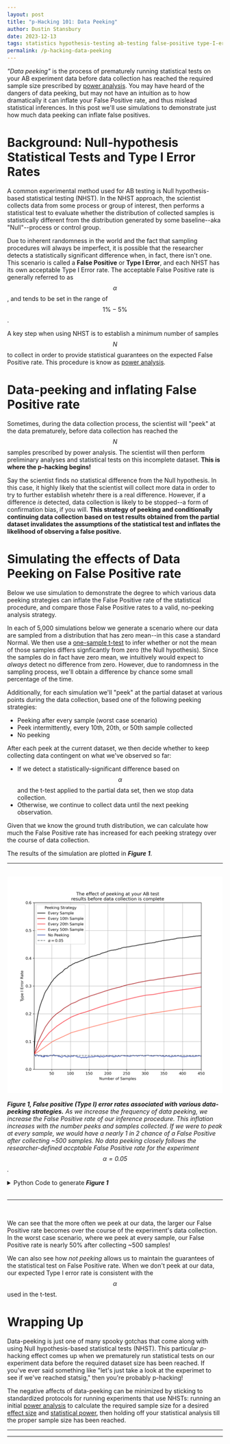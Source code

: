 ```yaml
---
layout: post
title: "p-Hacking 101: Data Peeking"
author: Dustin Stansbury
date: 2023-12-13
tags: statistics hypothesis-testing ab-testing false-positive type-I-error p-hacking
permalink: /p-hacking-data-peeking
---
```


_"Data peeking"_ is the process of prematurely running statistical tests on your AB experiment data before data collection has reached the required sample size prescribed by [power analysis](https://en.wikipedia.org/wiki/Sample_size_determination). You may have heard of the dangers of data peeking, but may not have an intuition as to how dramatically it can inflate your False Positive rate, and thus mislead statistical inferences. In this post we'll use simulations to demonstrate just how much data peeking can inflate false positives.

# Background: Null-hypothesis Statistical Tests and Type I Error Rates

A common experimental method used for AB testing is Null hypothesis-based statistical testing (NHST). In the NHST approach, the scientist collects data from some process or group of interest, then performs a statistical test to evaluate whether the distribution of collected samples is statistically different from the distribution generated by some baseline--aka "Null"--process or control group.

Due to inherent randomness in the world and the fact that sampling procedures will always be imperfect, it is possible that the researcher detects a statistically significant difference when, in fact, there isn't one. This scenario is called a **False Positive** or **Type I Error**, and each NHST has its own acceptable Type I Error rate. The acceptable False Positive rate is generally referred to as $$\alpha$$, and tends to be set in the range of $$1 \%-5 \%$$.

A key step when using NHST is to establish a minimum number of samples $$N$$ to collect in order to provide statistical guarantees on the expected False Positive rate. This procedure is know as [power analysis](https://en.wikipedia.org/wiki/Power_of_a_test).

# Data-peeking and inflating False Positive rate

Sometimes, during the data collection process, the scientist will "peek" at the data prematurely, before data collection has reached the $$N$$ samples prescribed by power analysis. The scientist will then perform preliminary analyses and statistical tests on this incomplete dataset. **This is where the p-hacking begins!**

Say the scientist finds no statistical difference from the Null hypothesis. In this case, it highly likely that the scientist will collect more data in order to try to further establish whetehr there is a real difference. However, if a difference _is_ detected, data collection is likely to be stopped--a form of confirmation bias, if you will. **This strategy of peeking and conditionally continuing data collection based on test results obtained from the partial dataset invalidates the assumptions of the statistical test and inflates the likelihood of observing a false positive.**

# Simulating the effects of Data Peeking on False Positive rate

Below we use simulation to demonstrate the degree to which various data peeking strategies can inflate the False Positive rate of the statistical procedure, and compare those False Positive rates to a valid, no-peeking analysis strategy.

In each of 5,000 simulations below we generate a scenario where our data are sampled from a distribution that has zero mean--in this case a standard Normal. We then use a [one-sample t-test](https://en.wikipedia.org/wiki/Student%27s_t-test) to infer whether or not the mean of those samples differs signficantly from zero (the Null hypothesis). Since the samples do in fact have zero mean, we intuitively would expect to _always_ detect no difference from zero. However, due to randomness in the sampling process, we'll obtain a difference by chance some small percentage of the time.

Additionally, for each simulation we'll "peek" at the partial dataset at various points during the data collection, based one of the following peeking strategies:

- Peeking after every sample (worst case scenario)
- Peek intermittently, every 10th, 20th, or 50th sample collected
- No peeking


After each peek at the current dataset, we then decide whether to keep collecting data contingent on what we've observed so far:

- If we detect a statistically-significant difference based on $$\alpha$$ and the t-test applied to the partial data set, then we stop data collection.
- Otherwise, we continue to collect data until the next peeking observation.

Given that we know the ground truth distribution, we can calculate how much the False Positive rate has increased for each peeking strategy over the course of data collection.

The results of the simulation are plotted in **_Figure 1_**.

---
<center>
    <br>
    <div id="container">
        <img width="600" src="assets/images/p-hacking-data-peeking/peeking-every.png">
    </div>
</center>

***Figure 1, False positive (Type I) error rates associated with various data-peeking strategies.*** *As we increase the frequency of data peeking, we increase the False Positive rate of our inference procedure. This inflation increases with the number peeks and samples collected. If we were to peak at every sample, we would have a nearly 1 in 2 chance of a False Positive after collecting ~500 samples. No data peeking closely follows the researcher-defined accptable False Positive rate for the experiment $$\alpha=0.05$$.*

<details><summary markdown='span'>Python Code to generate <b><i>Figure 1</i></b></summary>


```python
import numpy as np
from scipy import stats
from matplotlib import pyplot as plt
from vis import COLORS, save_figure

np.random.seed(123)

"""
Simulate 5000 experiments with 500 samples each. There is no statistical
difference in the mean of the sampled data from zero (our Null Hypothesis)
"""
n_samples_per_simulation, n_simulations = 500, 5000
real_mean = 0
sampling_distribution = stats.norm(loc=real_mean)
simulations = sampling_distribution.rvs(
    size=(n_samples_per_simulation, n_simulations)
)

# Simulate many hypothesis tests, increasing the sample size for each
p_values = []
n_samples = []
min_samples = 3  # Minimum samples used to run a t-test
for n_samples_used in range(min_samples, n_samples_per_simulation):
    n_samples.append(n_samples_used)

    # p-values obtained from one-sample t-test
    p_values.append(
        stats.ttest_1samp(simulations[:n_samples_used], 0., axis=0).pvalue
    )

# Make null-hypothesis decisions based on p-values
alpha = .05  # Researcher-defined acceptable Type I error rate
decisions = np.array(p_values) <= alpha

"""
We simulate peeking by denoting all observations that follow
observing an initial positive result to also be considered positive.
This is equivalent to not collecting any more data.
"""
# Simulate peeking every N-th sample strategy
peeking_strategy = [1, 10, 20, 50]
peeking_strategy_colors = [
    "black",
    COLORS.dark_red,
    COLORS.red,
    COLORS.salmon
]
plt.subplots(figsize=(8, 8))
for ci, peek_every_nth in enumerate(peeking_strategy):

    intermitten_peeking_decisions = decisions[::peek_every_nth].cumsum(axis=0) >=1
    intermitten_peeking_type_I_error_rate = intermitten_peeking_decisions.mean(axis=1)

    # Add plot for this strategy
    label = 'Every Sample' if peek_every_nth == 1 \
        else f'Every {peek_every_nth}th Sample'
    plt.plot(
        n_samples[::peek_every_nth],
        intermitten_peeking_type_I_error_rate,
        color=peeking_strategy_colors[ci],
        label=label
    )

"""
We simulate no peaking as just the average Type I error
rate across all simulations without any results-dependent
screening.
"""
type_I_error_rate = decisions.mean(axis=1)  
plt.plot(n_samples, type_I_error_rate, color=COLORS.blue, label='No Peeking')
plt.axhline(
    alpha,
    color=COLORS.gray,
    linestyle='--', 
    label=r'$\alpha={:0.2f}$'.format(alpha)
)

plt.ylim(0, .6)
plt.xlim(min_samples, n_samples_per_simulation - peeking_strategy[-1])
plt.xlabel("Number of Samples")
plt.ylabel("Type I Error Rate")
plt.title(
    "The effect of peeking at your AB test\n"
    "results before data collection is complete"
)
plt.legend(title="Peeking Strategy")
plt.grid();
```
</details>

<br>

---
<br>


We can see that the more often we peek at our data, the larger our False Positive rate becomes over the course of the experiment's data collection. In the worst case scenario, where we peek at every sample, our False Positive rate is nearly 50% after collecting ~500 samples!

We can also see how _not peeking_ allows us to maintain the guarantees of the statistical test on False Positive rate. When we don't peek at our data, our expected Type I error rate is consistent with the $$\alpha$$ used in the t-test.

# Wrapping Up

Data-peeking is just one of many spooky gotchas that come along with using Null hypothesis-based statistical tests (NHST). This particular *p*-hacking effect comes up when we prematurely run statistical tests on our experiment data before the required dataset size has been reached. If you've ever said something like "let's just take a look at the experimet to see if we've reached statsig," then you're probably p-hacking!

The negative affects of data-peeking can be minimized by sticking to standardized protocols for running experiments that use NHSTs: running an initial [power analysis](https://en.wikipedia.org/wiki/Sample_size_determination) to calculate the required sample size for a desired [effect size](https://en.wikipedia.org/wiki/Effect_size) and [statistical power](https://en.wikipedia.org/wiki/Power_of_a_test), then holding off your statistical analysis till the proper sample size has been reached.

---
---


